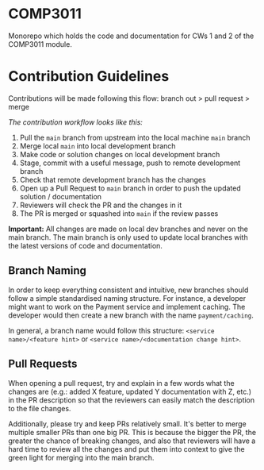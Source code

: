 # COMP3011
Monorepo which holds the code and documentation for CWs 1 and 2 of the COMP3011 module.

# Contribution Guidelines
Contributions will be made following this flow: branch out > pull request > merge

*The contribution workflow looks like this:*
1. Pull the `main` branch from upstream into the local machine `main` branch
2. Merge local `main` into local development branch
3. Make code or solution changes on local development branch
4. Stage, commit with a useful message, push to remote development branch
5. Check that remote development branch has the changes
6. Open up a Pull Request to `main` branch in order to push the updated solution / documentation
7. Reviewers will check the PR and the changes in it
8. The PR is merged or squashed into `main` if the review passes

**Important:** All changes are made on local dev branches and never on the main branch. The main branch is only used to update local branches with the latest versions of code and documentation.

## Branch Naming
In order to keep everything consistent and intuitive, new branches should follow a simple standardised naming structure.
For instance, a developer might want to work on the Payment service and implement caching. The developer would then create a new branch with the name `payment/caching`.

In general, a branch name would follow this structure: `<service name>/<feature hint>` or `<service name>/<documentation change hint>`.

## Pull Requests
When opening a pull request, try and explain in a few words what the changes are (e.g.: added X feature, updated Y documentation with Z, etc.) in the PR description so that the reviewers can easily match the description to the file changes.

Additionally, please try and keep PRs relatively small. It's better to merge multiple smaller PRs than one big PR. This is because the bigger the PR, the greater the chance of breaking changes, and also that reviewers will have a hard time to review all the changes and put them into context to give the green light for merging into the main branch.
